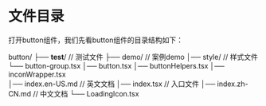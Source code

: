 # 文件目录
打开button组件，我们先看button组件的目录结构如下：

button/
├── __test__/           //  测试文件
├── demo/               //  案例demo
│── style/              //  样式文件
└── button-group.tsx
│── button.tsx
│── buttonHelpers.tsx
│── inconWrapper.tsx    
│── index.en-US.md      //  英文文档
│── index.tsx           //  入口文件
│── index.zh-CN.md      //  中文文档
└── LoadingIcon.tsx


